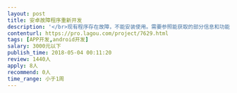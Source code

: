 ```yaml
---                
layout: post       
title: 安卓故障程序重新开发           
description: '</br>现有程序存在故障，不能安装使用。需要参照能获取的部分信息和功能重新开发，打包程序。</br>程序代码700k，代码质量低，没有混淆。希望能得到协助</br>'     
contenturl: https://pro.lagou.com/project/7629.html      
tags: [APP开发,android开发]            
salary: 3000元以下          
publish_time: 2018-05-04 00:11:20         
review: 1440人                   
apply: 8人                   
recommend: 0人                   
time_range: 小于1周              
---                 
```

